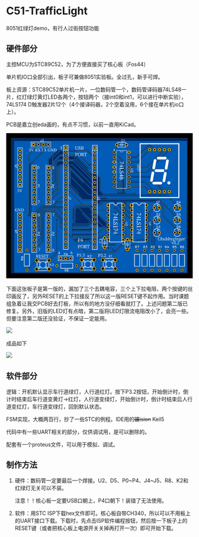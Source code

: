 # C51-TrafficLight
8051红绿灯demo，有行人过街按钮功能

## 硬件部分
主控MCU为STC89C52，为了方便直接买了核心板（Fos44）

单片机IO口全部引出，板子可兼做8051实验板。全过孔，新手可焊。

板上资源：STC89C52单片机一片，一位数码管一个，数码管译码器74LS48一片，红灯绿灯黄灯LED各两个，按钮两个（接int0和int1，可以进行中断实验），74LS174 D触发器2片12个（4个接译码器，2个空着没用，6个接在单片机io口上）。

PCB是嘉立创eda画的，有点不习惯，以前一直用KiCad。

![](images/PCB_2D.svg)

下面这张板子是第一版的，漏加了三个去耦电容，三个上下拉电阻，两个按键的丝印画反了，另外RESET的上下拉接反了所以这一版RESET键不起作用。当时课题组急着让我交PCB好去打板，所以有的地方没仔细看就打了。上述问题第二版已修复。另外，旧版的LED灯有点暗，第二版将LED灯限流电阻改小了，会亮一些。但要注意第二版还没验证，不保证一定能用。

![](images/PCB实物图.jpg)

成品如下

![](images/成品.jpg)

## 软件部分
逻辑：开机默认显示车行道绿灯，人行道红灯。按下P3.2按钮，开始倒计时，倒计时结束后车行道变黄灯→红灯，人行道变绿灯，开始倒计时，倒计时结束后人行道变红灯，车行道变绿灯，回到默认状态。

FSM实现，大概两百行，抄了一些STC的例程。IDE用的~~礦ision~~ Keil5

代码中有一些UART相关的部分，仅供调试用，是可以删除的。

配套有一个proteus文件，可以用于模拟、调试。

## 制作方法
1. 硬件：数码管一定要最后一个焊接。U2、D5、P0~P4、J4~J5、R8、K2和红绿灯无关可以不装。
   
   注意！！核心板一定要USB口朝上，P4口朝下！装错了无法使用。
2. 软件：用STC ISP下载hex文件即可。核心板自带CH340，所以可以不用板上的UART接口下载。下载时，先点击ISP软件编程按钮，然后按一下板子上的RESET键（或者把核心板上电源开关关掉再打开一次）即可开始下载。